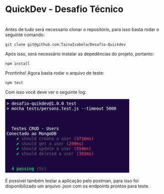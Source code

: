 # QuickDev - Desafio Técnico <h1>
Antes de tudo será necessario clonar o repositório, para isso basta rodar o seguinte comando:

~~~
git clone git@github.com:TainaIsabela/Desafio-Quickdev
~~~

Após isso, será necessário instalar as depedências do projeto, portanto:

~~~
npm install
~~~

Prontinho! Agora basta rodar o arquivo de teste:

~~~
npm test
~~~

Com isso você deve ver o seguinte log:

![Log dos testes](Assents/tests.png)

É possivel também testar a aplicação pelo postman, para isso foi disponibilizado um arquivo .json com os endpoints prontos para teste.